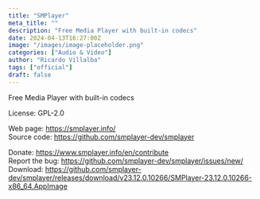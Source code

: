 ```yaml
---
title: "SMPlayer"
meta_title: ""
description: "Free Media Player with built-in codecs"
date: 2024-04-13T16:27:00Z
image: "/images/image-placeholder.png"
categories: ["Audio & Video"]
author: "Ricardo Villalba"
tags: ["official"]
draft: false
---
```


Free Media Player with built-in codecs

License: GPL-2.0

Web page: https://smplayer.info/  
Source code: https://github.com/smplayer-dev/smplayer

Donate: https://www.smplayer.info/en/contribute  
Report the bug: https://github.com/smplayer-dev/smplayer/issues/new/  
Download: https://github.com/smplayer-dev/smplayer/releases/download/v23.12.0.10266/SMPlayer-23.12.0.10266-x86_64.AppImage
